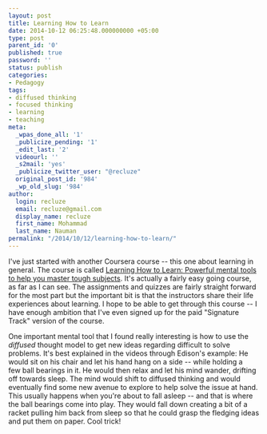 ```yaml
---
layout: post
title: Learning How to Learn
date: 2014-10-12 06:25:48.000000000 +05:00
type: post
parent_id: '0'
published: true
password: ''
status: publish
categories:
- Pedagogy
tags:
- diffused thinking
- focused thinking
- learning
- teaching
meta:
  _wpas_done_all: '1'
  _publicize_pending: '1'
  _edit_last: '2'
  videourl: ''
  _s2mail: 'yes'
  _publicize_twitter_user: "@recluze"
  original_post_id: '984'
  _wp_old_slug: '984'
author:
  login: recluze
  email: recluze@gmail.com
  display_name: recluze
  first_name: Mohammad
  last_name: Nauman
permalink: "/2014/10/12/learning-how-to-learn/"
---
```

I've just started with another Coursera course -- this one about learning in general. The course is called [Learning How to Learn: Powerful mental tools to help you master tough subjects](https://class.coursera.org/learning-002). It's actually a fairly easy going course, as far as I can see. The assignments and quizzes are fairly straight forward for the most part but the important bit is that the instructors share their life experiences about learning. I hope to be able to get through this course -- I have enough ambition that I've even signed up for the paid "Signature Track" version of the course.

One important mental tool that I found really interesting is how to use the _diffused_&nbsp;thought model to get new ideas regarding&nbsp;difficult to solve problems. It's best explained in the videos through Edison's example: He would sit on his chair and let his hand hang on a side -- while holding a few&nbsp;ball bearings in it. He would then relax and let his mind wander, drifting off towards sleep. The mind would shift to diffused thinking and would eventually find some new avenue to explore to help solve the issue at hand. This usually happens when you're about to fall asleep -- and that is where the ball bearings come into play. They would fall down creating a bit of a racket pulling him back from sleep so that he could grasp the fledging ideas and put them on paper. Cool trick!

